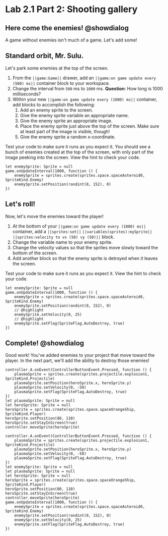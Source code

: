 # Lab 2.1 Part 2: Shooting gallery

## Here come the enemies! @showdialog

A game without enemies isn't much of a game. Let's add some!

## Standard orbit, Mr. Sulu.

Let's park some enemies at the top of the screen.

1.   From the ``||game:Game||`` drawer, add an
``||game:on game update every (500) ms||`` container block to your workspace.
1.   Change the interval from `500` ms to `1000` ms.
**Question**: How long is 1000 milliseconds?
1.   Within your new ``||game:on game update every (1000) ms||`` container,
add blocks to accomplish the following:
     1.   Add an enemy sprite to the screen.
     1.   Give the enemy sprite variable an appropriate name.
     1.   Give the enemy sprite an appropriate image.
     1.   Place the enemy sprite just above the top of the screen.
          Make sure at least part of the image is visible, though!
     1.   Give the enemy sprite a random x-coordinate.

Test your code to make sure it runs as you expect it.
You should see a bunch of enemies created at the top of the screen, with only
part of the image peeking into the screen.
View the hint to check your code.

```blocks
let enemySprite: Sprite = null
game.onUpdateInterval(1000, function () {
    enemySprite = sprites.create(sprites.space.spaceAsteroid0, SpriteKind.Enemy)
    enemySprite.setPosition(randint(8, 152), 0)
})
```

## Let's roll!

Now, let's move the enemies toward the player!

1.   At the bottom of your ``||game:on game update every (1000) ms||``
container, add a ``||sprites:set||`` ``||variables(sprites):mySprite||``
``||sprites:velocity to vx (50) vy (50)||`` block.
1.   Change the variable name to your enemy sprite.
1.   Change the velocity values so that the sprites move slowly
toward the bottom of the screen.
1.   Add another block so that the enemy sprite is detroyed when it leaves
the screen.

Test your code to make sure it runs as you expect it.
View the hint to check your code.

```blocks
let enemySprite: Sprite = null
game.onUpdateInterval(1000, function () {
    enemySprite = sprites.create(sprites.space.spaceAsteroid0, SpriteKind.Enemy)
    enemySprite.setPosition(randint(8, 152), 0)
    // @highlight
    enemySprite.setVelocity(0, 25)
    // @highlight
    enemySprite.setFlag(SpriteFlag.AutoDestroy, true)
})
```

## Complete! @showdialog

Good work! You've added enemies to your project that move toward the player.
In the next part, we'll add the ability to destroy those enemies!

```template
controller.A.onEvent(ControllerButtonEvent.Pressed, function () {
    plasmaSprite = sprites.create(sprites.projectile.explosion1, SpriteKind.Projectile)
    plasmaSprite.setPosition(heroSprite.x, heroSprite.y)
    plasmaSprite.setVelocity(0, -50)
    plasmaSprite.setFlag(SpriteFlag.AutoDestroy, true)
})
let plasmaSprite: Sprite = null
let heroSprite: Sprite = null
heroSprite = sprites.create(sprites.space.spaceOrangeShip, SpriteKind.Player)
heroSprite.setPosition(80, 110)
heroSprite.setStayInScreen(true)
controller.moveSprite(heroSprite)
```

```ghost
controller.A.onEvent(ControllerButtonEvent.Pressed, function () {
    plasmaSprite = sprites.create(sprites.projectile.explosion1, SpriteKind.Projectile)
    plasmaSprite.setPosition(heroSprite.x, heroSprite.y)
    plasmaSprite.setVelocity(0, -50)
    plasmaSprite.setFlag(SpriteFlag.AutoDestroy, true)
})
let enemySprite: Sprite = null
let plasmaSprite: Sprite = null
let heroSprite: Sprite = null
heroSprite = sprites.create(sprites.space.spaceOrangeShip, SpriteKind.Player)
heroSprite.setPosition(80, 110)
heroSprite.setStayInScreen(true)
controller.moveSprite(heroSprite)
game.onUpdateInterval(1000, function () {
    enemySprite = sprites.create(sprites.space.spaceAsteroid0, SpriteKind.Enemy)
    enemySprite.setPosition(randint(8, 152), 0)
    enemySprite.setVelocity(0, 25)
    enemySprite.setFlag(SpriteFlag.AutoDestroy, true)
})
```